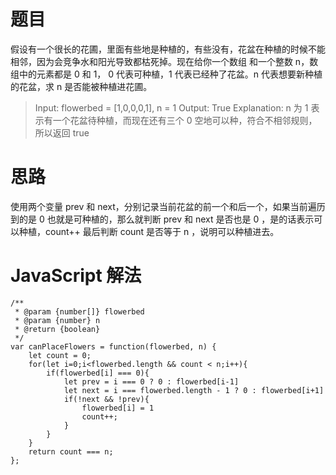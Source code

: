 # 题目
假设有一个很长的花圃，里面有些地是种植的，有些没有，花盆在种植的时候不能相邻，因为会竞争水和阳光导致都枯死掉。现在给你一个数组 和一个整数 n，数组中的元素都是 0 和 1，
0 代表可种植，1 代表已经种了花盆。n 代表想要新种植的花盆，求 n 是否能被种植进花圃。
> Input: flowerbed = [1,0,0,0,1], n = 1
Output: True
Explanation: n 为 1 表示有一个花盆待种植，而现在还有三个 0 空地可以种，符合不相邻规则，所以返回 true

# 思路
使用两个变量 prev 和 next，分别记录当前花盆的前一个和后一个，如果当前遍历到的是 0 也就是可种植的，那么就判断 prev 和 next 是否也是 0 ，是的话表示可以种植，count++
最后判断 count 是否等于 n ，说明可以种植进去。

# JavaScript 解法
```
/**
 * @param {number[]} flowerbed
 * @param {number} n
 * @return {boolean}
 */
var canPlaceFlowers = function(flowerbed, n) {
    let count = 0;
    for(let i=0;i<flowerbed.length && count < n;i++){
        if(flowerbed[i] === 0){
            let prev = i === 0 ? 0 : flowerbed[i-1]
            let next = i === flowerbed.length - 1 ? 0 : flowerbed[i+1]
            if(!next && !prev){
                flowerbed[i] = 1
                count++;
            }
        }
    }
    return count === n;
};
```
